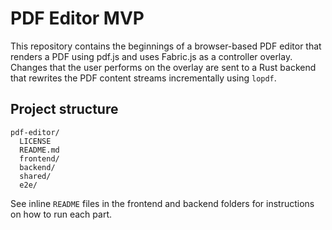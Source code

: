 # PDF Editor MVP

This repository contains the beginnings of a browser-based PDF editor that renders a PDF using pdf.js and uses Fabric.js as a controller overlay. Changes that the user performs on the overlay are sent to a Rust backend that rewrites the PDF content streams incrementally using `lopdf`.

## Project structure

```
pdf-editor/
  LICENSE
  README.md
  frontend/
  backend/
  shared/
  e2e/
```

See inline `README` files in the frontend and backend folders for instructions on how to run each part.
